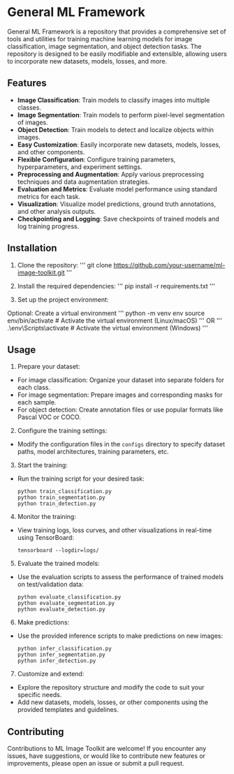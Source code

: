 # General ML Framework

General ML Framework is a repository that provides a comprehensive set of tools and utilities for training machine learning models for image classification, image segmentation, and object detection tasks. The repository is designed to be easily modifiable and extensible, allowing users to incorporate new datasets, models, losses, and more.

## Features

- **Image Classification**: Train models to classify images into multiple classes.
- **Image Segmentation**: Train models to perform pixel-level segmentation of images.
- **Object Detection**: Train models to detect and localize objects within images.
- **Easy Customization**: Easily incorporate new datasets, models, losses, and other components.
- **Flexible Configuration**: Configure training parameters, hyperparameters, and experiment settings.
- **Preprocessing and Augmentation**: Apply various preprocessing techniques and data augmentation strategies.
- **Evaluation and Metrics**: Evaluate model performance using standard metrics for each task.
- **Visualization**: Visualize model predictions, ground truth annotations, and other analysis outputs.
- **Checkpointing and Logging**: Save checkpoints of trained models and log training progress.

## Installation

1. Clone the repository:
'''
git clone https://github.com/your-username/ml-image-toolkit.git
'''

2. Install the required dependencies:
'''
pip install -r requirements.txt
'''

3. Set up the project environment:

Optional: Create a virtual environment
'''
python -m venv env
source env/bin/activate # Activate the virtual environment (Linux/macOS)
'''
OR
'''
.\env\Scripts\activate # Activate the virtual environment (Windows)
'''

## Usage

1. Prepare your dataset:

- For image classification: Organize your dataset into separate folders for each class.
- For image segmentation: Prepare images and corresponding masks for each sample.
- For object detection: Create annotation files or use popular formats like Pascal VOC or COCO.

2. Configure the training settings:

- Modify the configuration files in the `configs` directory to specify dataset paths, model architectures, training parameters, etc.

3. Start the training:

- Run the training script for your desired task:

  ```
  python train_classification.py
  python train_segmentation.py
  python train_detection.py
  ```

4. Monitor the training:

- View training logs, loss curves, and other visualizations in real-time using TensorBoard:

  ```
  tensorboard --logdir=logs/
  ```

5. Evaluate the trained models:

- Use the evaluation scripts to assess the performance of trained models on test/validation data:

  ```
  python evaluate_classification.py
  python evaluate_segmentation.py
  python evaluate_detection.py
  ```

6. Make predictions:

- Use the provided inference scripts to make predictions on new images:

  ```
  python infer_classification.py
  python infer_segmentation.py
  python infer_detection.py
  ```

7. Customize and extend:

- Explore the repository structure and modify the code to suit your specific needs.
- Add new datasets, models, losses, or other components using the provided templates and guidelines.

## Contributing

Contributions to ML Image Toolkit are welcome! If you encounter any issues, have suggestions, or would like to contribute new features or improvements, please open an issue or submit a pull request.

